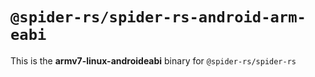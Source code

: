# `@spider-rs/spider-rs-android-arm-eabi`

This is the **armv7-linux-androideabi** binary for `@spider-rs/spider-rs`
